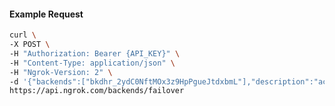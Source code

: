 <!-- Code generated for API Clients. DO NOT EDIT. -->

#### Example Request

```bash
curl \
-X POST \
-H "Authorization: Bearer {API_KEY}" \
-H "Content-Type: application/json" \
-H "Ngrok-Version: 2" \
-d '{"backends":["bkdhr_2ydC0NftMOx3z9HpPgueJtdxbmL"],"description":"acme failover","metadata":"{\"environment\": \"staging\"}"}' \
https://api.ngrok.com/backends/failover
```
